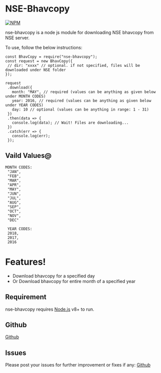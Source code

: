 # NSE-Bhavcopy

[![NPM](https://nodei.co/npm/nse-bhavcopy.png??downloads=true&downloadRank=true&stars=true)](https://nodei.co/npm/nse-bhavcopy/)

nse-bhavcopy is a node js module for downloading NSE bhavcopy from NSE server.

To use, follow the below instructions:

 ```
 const BhavCopy = require("nse-bhavcopy");
const request = new BhavCopy({
  // dir: "xxxx" // optional. if not specified, files will be downloaded under NSE folder
});

request
  .download({
    month: "MAY", // required (values can be anything as given below under MONTH CODES)
    year: 2016, // required (values can be anything as given below under YEAR CODES)
    day: 10 // optional (values can be anything in range: 1 - 31)
  })
  .then(data => {
    console.log(data); // Wait! Files are downloading...
  })
  .catch(err => {
    console.log(err);
  });
 ```
 ## Vaild Values@
 ```
 MONTH CODES: 
  "JAN",
  "FEB",
  "MAR",
  "APR",
  "MAY",
  "JUN",
  "JUL",
  "AUG",
  "SEP",
  "OCT",
  "NOV",
  "DEC"

  YEAR CODES: 
  2018,
  2017,
  2016
 ```
 

# Features!

  - Download bhavcopy for a specified day
  - Or Download bhavcopy for entire month of a specified year

## Requirement

nse-bhavcopy requires [Node.js](https://nodejs.org/) v8+ to run.

## Github
[Github](https://github.com/techyaura/nse-bhavcopy)

## Issues
Please post your issues for further improvement or fixes if any: 
[Github](https://github.com/techyaura/nse-bhavcopy/issues/new)